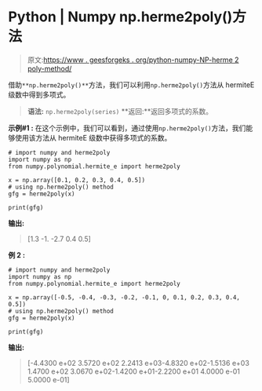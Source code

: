 # Python | Numpy np.herme2poly()方法

> 原文:[https://www . geesforgeks . org/python-numpy-NP-herme 2 poly-method/](https://www.geeksforgeeks.org/python-numpy-np-herme2poly-method/)

借助`**np.herme2poly()**`方法，我们可以利用`np.herme2poly()`方法从 hermiteE 级数中得到多项式。

> **语法:** `np.herme2poly(series)`
> **返回:**返回多项式的系数。

**示例#1 :**
在这个示例中，我们可以看到，通过使用`np.herme2poly()`方法，我们能够使用该方法从 hermiteE 级数中获得多项式的系数。

```
# import numpy and herme2poly
import numpy as np
from numpy.polynomial.hermite_e import herme2poly

x = np.array([0.1, 0.2, 0.3, 0.4, 0.5])
# using np.herme2poly() method
gfg = herme2poly(x)

print(gfg)
```

**输出:**

> [1.3 -1\. -2.7 0.4 0.5]

**例 2 :**

```
# import numpy and herme2poly
import numpy as np
from numpy.polynomial.hermite_e import herme2poly

x = np.array([-0.5, -0.4, -0.3, -0.2, -0.1, 0, 0.1, 0.2, 0.3, 0.4, 0.5])
# using np.herme2poly() method
gfg = herme2poly(x)

print(gfg)
```

**输出:**

> [-4.4300 e+02 3.5720 e+02 2.2413 e+03-4.8320 e+02-1.5136 e+03 1.4700 e+02
> 3.0670 e+02-1.4200 e+01-2.2200 e+01 4.0000 e-01 5.0000 e-01]